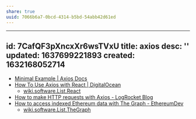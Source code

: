 ```yaml
---
share: true
uuid: 7066b6a7-0bcd-4314-b5bd-54abb42d61ed
---
```

---
id: 7CafQF3pXncxXr6wsTVxU
title: axios
desc: ''
updated: 1637699221893
created: 1632168052714
---

* [Minimal Example | Axios Docs](https://axios-http.com/docs/example)
* [How To Use Axios with React | DigitalOcean](https://www.digitalocean.com/community/tutorials/react-axios-react)
  * [wiki.software.List.React](/undefined)
* [How to make HTTP requests with Axios - LogRocket Blog](https://blog.logrocket.com/how-to-make-http-requests-like-a-pro-with-axios/)
* [How to access indexed Ethereum data with The Graph - EthereumDev](https://ethereumdev.io/how-to-access-indexed-ethereum-data-with-graph/)
  * [wiki.software.List.TheGraph](/undefined)
